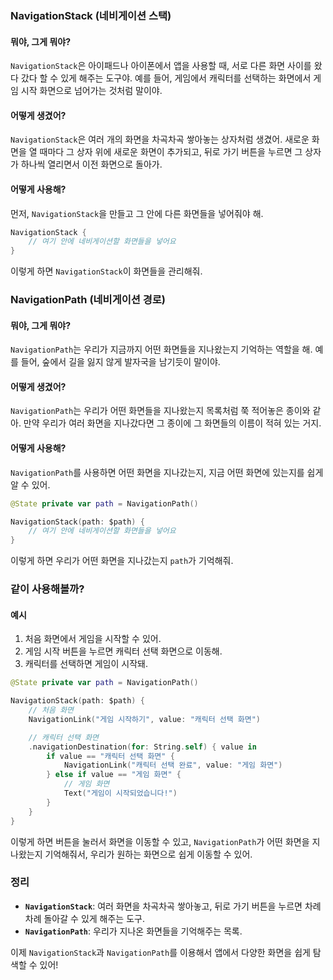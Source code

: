 ### NavigationStack (네비게이션 스택)

#### 뭐야, 그게 뭐야?
`NavigationStack`은 아이패드나 아이폰에서 앱을 사용할 때, 서로 다른 화면 사이를 왔다 갔다 할 수 있게 해주는 도구야. 예를 들어, 게임에서 캐릭터를 선택하는 화면에서 게임 시작 화면으로 넘어가는 것처럼 말이야.

#### 어떻게 생겼어?
`NavigationStack`은 여러 개의 화면을 차곡차곡 쌓아놓는 상자처럼 생겼어. 새로운 화면을 열 때마다 그 상자 위에 새로운 화면이 추가되고, 뒤로 가기 버튼을 누르면 그 상자가 하나씩 열리면서 이전 화면으로 돌아가.

#### 어떻게 사용해?
먼저, `NavigationStack`을 만들고 그 안에 다른 화면들을 넣어줘야 해.
```swift
NavigationStack {
    // 여기 안에 네비게이션할 화면들을 넣어요
}
```
이렇게 하면 `NavigationStack`이 화면들을 관리해줘.

### NavigationPath (네비게이션 경로)

#### 뭐야, 그게 뭐야?
`NavigationPath`는 우리가 지금까지 어떤 화면들을 지나왔는지 기억하는 역할을 해. 예를 들어, 숲에서 길을 잃지 않게 발자국을 남기듯이 말이야.

#### 어떻게 생겼어?
`NavigationPath`는 우리가 어떤 화면들을 지나왔는지 목록처럼 쭉 적어놓은 종이와 같아. 만약 우리가 여러 화면을 지나갔다면 그 종이에 그 화면들의 이름이 적혀 있는 거지.

#### 어떻게 사용해?
`NavigationPath`를 사용하면 어떤 화면을 지나갔는지, 지금 어떤 화면에 있는지를 쉽게 알 수 있어.
```swift
@State private var path = NavigationPath()

NavigationStack(path: $path) {
    // 여기 안에 네비게이션할 화면들을 넣어요
}
```
이렇게 하면 우리가 어떤 화면을 지나갔는지 `path`가 기억해줘.

### 같이 사용해볼까?

#### 예시
1. 처음 화면에서 게임을 시작할 수 있어.
2. 게임 시작 버튼을 누르면 캐릭터 선택 화면으로 이동해.
3. 캐릭터를 선택하면 게임이 시작돼.

```swift
@State private var path = NavigationPath()

NavigationStack(path: $path) {
    // 처음 화면
    NavigationLink("게임 시작하기", value: "캐릭터 선택 화면")

    // 캐릭터 선택 화면
    .navigationDestination(for: String.self) { value in
        if value == "캐릭터 선택 화면" {
            NavigationLink("캐릭터 선택 완료", value: "게임 화면")
        } else if value == "게임 화면" {
            // 게임 화면
            Text("게임이 시작되었습니다!")
        }
    }
}
```
이렇게 하면 버튼을 눌러서 화면을 이동할 수 있고, `NavigationPath`가 어떤 화면을 지나왔는지 기억해줘서, 우리가 원하는 화면으로 쉽게 이동할 수 있어.

### 정리
- **`NavigationStack`**: 여러 화면을 차곡차곡 쌓아놓고, 뒤로 가기 버튼을 누르면 차례차례 돌아갈 수 있게 해주는 도구.
- **`NavigationPath`**: 우리가 지나온 화면들을 기억해주는 목록.

이제 `NavigationStack`과 `NavigationPath`를 이용해서 앱에서 다양한 화면을 쉽게 탐색할 수 있어!


